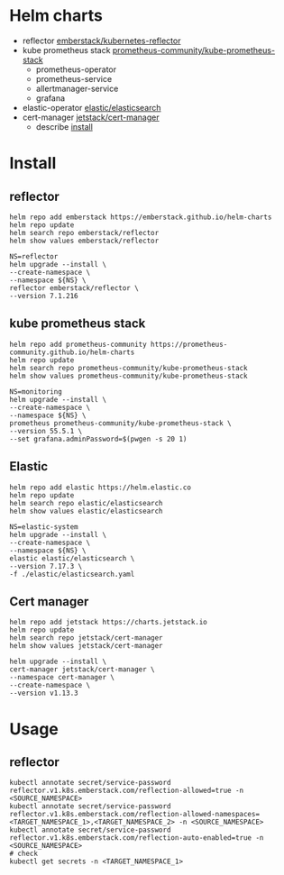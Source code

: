 # Helm charts

* reflector [emberstack/kubernetes-reflector][reflector]
* kube prometheus stack [prometheus-community/kube-prometheus-stack][kube_prometheus_stack]
    * prometheus-operator
    * prometheus-service
    * allertmanager-service
    * grafana
* elastic-operator [elastic/elasticsearch][elastic_operator]
* cert-manager [jetstack/cert-manager][cert_manager]
    * describe [install][cert_manager_install]

# Install

## reflector

```shell
helm repo add emberstack https://emberstack.github.io/helm-charts
helm repo update
helm search repo emberstack/reflector
helm show values emberstack/reflector

NS=reflector
helm upgrade --install \
--create-namespace \
--namespace ${NS} \
reflector emberstack/reflector \
--version 7.1.216
```

## kube prometheus stack

```shell
helm repo add prometheus-community https://prometheus-community.github.io/helm-charts
helm repo update
helm search repo prometheus-community/kube-prometheus-stack
helm show values prometheus-community/kube-prometheus-stack

NS=monitoring
helm upgrade --install \
--create-namespace \
--namespace ${NS} \
prometheus prometheus-community/kube-prometheus-stack \
--version 55.5.1 \
--set grafana.adminPassword=$(pwgen -s 20 1)
```

## Elastic

```shell
helm repo add elastic https://helm.elastic.co
helm repo update
helm search repo elastic/elasticsearch
helm show values elastic/elasticsearch

NS=elastic-system
helm upgrade --install \
--create-namespace \
--namespace ${NS} \
elastic elastic/elasticsearch \
--version 7.17.3 \
-f ./elastic/elasticsearch.yaml
```

## Cert manager

```shell
helm repo add jetstack https://charts.jetstack.io
helm repo update
helm search repo jetstack/cert-manager
helm show values jetstack/cert-manager

helm upgrade --install \
cert-manager jetstack/cert-manager \
--namespace cert-manager \
--create-namespace \
--version v1.13.3
```

# Usage

## reflector

```shell
kubectl annotate secret/service-password reflector.v1.k8s.emberstack.com/reflection-allowed=true -n <SOURCE_NAMESPACE>
kubectl annotate secret/service-password reflector.v1.k8s.emberstack.com/reflection-allowed-namespaces=<TARGET_NAMESPACE_1>,<TARGET_NAMESPACE_2> -n <SOURCE_NAMESPACE>
kubectl annotate secret/service-password reflector.v1.k8s.emberstack.com/reflection-auto-enabled=true -n <SOURCE_NAMESPACE>
# check
kubectl get secrets -n <TARGET_NAMESPACE_1>
```

[reflector]:<https://github.com/emberstack/kubernetes-reflector>

[kube_prometheus_stack]:<https://github.com/prometheus-community/helm-charts/tree/main/charts/kube-prometheus-stack>

[elastic_operator]:<https://artifacthub.io/packages/helm/elastic/elasticsearch>

[cert_manager]:<https://artifacthub.io/packages/helm/cert-manager/cert-manager>

[cert_manager_install]:<https://cert-manager.io/docs/installation/helm/>
